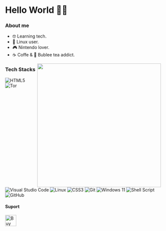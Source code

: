 # Hello World 👋🏻

<!--
<img src="Encabezado.gif" width="328px" height="auto" alt="Gif encabezado">
-->

### About me
* 🤓 Learning tech.
* 🐧 Linux user.
* 🎮 Nintendo lover.
* ☕ Coffe & 🧋 Bublee tea addict.

<img align="right" width="400" src="https://github-readme-stats.vercel.app/api/top-langs/?username=N0EV&layout=compact&theme=tokyonight&hide_border=false"/>
<!--
# Mas stats

< Copy-paste in your Readme.md file>

<a href="https://next.ossinsight.io/widgets/official/compose-user-dashboard-stats?user_id=131699900" target="_blank" style="display: block" align="center">
  <picture>
    <source media="(prefers-color-scheme: dark)" srcset="https://next.ossinsight.io/widgets/official/compose-user-dashboard-stats/thumbnail.png?user_id=131699900&image_size=auto&color_scheme=dark" width="771" height="auto">
    <img alt="Dashboard stats of @N0EV" src="https://next.ossinsight.io/widgets/official/compose-user-dashboard-stats/thumbnail.png?user_id=131699900&image_size=auto&color_scheme=light" width="771" height="auto">
  </picture>
</a>

<Made with [OSS Insight](https://ossinsight.io/) >
-->
<!--
![Top Langs](https://github-readme-stats.vercel.app/api/top-langs/?username=N0EV&layout=compact&theme=nightowl&hide_border=false)
![](https://github-readme-stats.vercel.app/api?username=N0EV&theme=nightowl&hide_border=true&include_all_commits=false&count_private=false)
-->

### Tech Stacks

![HTML5](https://img.shields.io/badge/html5-%23E34F26.svg?style=for-the-badge&logo=html5&logoColor=white) ![Tor](https://img.shields.io/badge/Tor-7D4698?style=for-the-badge&logo=Tor-Browser&logoColor=white) ![Visual Studio Code](https://img.shields.io/badge/Visual%20Studio%20Code-0078d7.svg?style=for-the-badge&logo=visual-studio-code&logoColor=white) ![Linux](https://img.shields.io/badge/Linux-FCC624?style=for-the-badge&logo=linux&logoColor=black) ![CSS3](https://img.shields.io/badge/css3-%231572B6.svg?style=for-the-badge&logo=css3&logoColor=white) ![Git](https://img.shields.io/badge/git-%23F05033.svg?style=for-the-badge&logo=git&logoColor=white) ![Windows 11](https://img.shields.io/badge/Windows%2011-%230079d5.svg?style=for-the-badge&logo=Windows%2011&logoColor=white) ![Shell Script](https://img.shields.io/badge/shell_script-%23121011.svg?style=for-the-badge&logo=gnu-bash&logoColor=white) ![GitHub](https://img.shields.io/badge/github-%23121011.svg?style=for-the-badge&logo=github&logoColor=white)

<!--
# Future stacks
![MySQL](https://img.shields.io/badge/mysql-4479A1.svg?style=for-the-badge&logo=mysql&logoColor=white)

-->
<!--
## Stats
![](https://github-readme-stats.vercel.app/api?username=N0EV&theme=nightowl&hide_border=true&include_all_commits=false&count_private=false)
![](https://github-readme-stats.vercel.app/api/top-langs/?username=N0EV&theme=nightowl&hide_border=true&include_all_commits=false&count_private=false&layout=compact)
-->

#### Suport
<a href='https://ko-fi.com/A0A3Z8V1G' target='_blank'><img height='36' style='border:0px;height:36px;' src='https://storage.ko-fi.com/cdn/kofi1.png?v=3' border='0' alt='Buy Me a Coffee at ko-fi.com' /></a>
<br>

<!--
###### Views
[![](https://visitcount.itsvg.in/api?id=N0EV&icon=0&color=1)](https://visitcount.itsvg.in)
-->

<!--
## Hi there 👋

**N0EV/N0EV** is a ✨ _special_ ✨ repository because its `README.md` (this file) appears on your GitHub profile.

Here are some ideas to get you started:

- 🔭 I’m currently working on ...
- 🌱 I’m currently learning ...
- 👯 I’m looking to collaborate on ...
- 🤔 I’m looking for help with ...
- 💬 Ask me about ...
- 📫 How to reach me: ...
- 😄 Pronouns: ...
- ⚡ Fun fact: ...
-->
